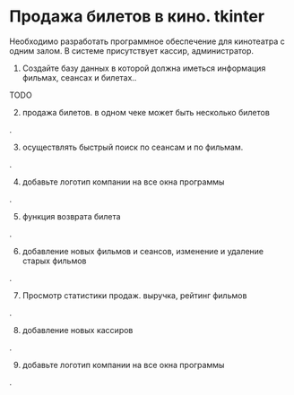 # Продажа билетов в кино. tkinter

Необходимо разработать программное обеспечение для кинотеатра с одним залом. В системе присутствует кассир, администратор.

1. Создайте базу данных в которой должна иметься информация фильмах, сеансах и билетах..

TODO

2. продажа билетов. в одном чеке может быть несколько билетов

.

3. осуществлять быстрый поиск по сеансам и по фильмам. 

.

4. добавьте логотип компании на все окна программы

.

5. функция возврата билета

.

6. добавление новых фильмов и сеансов, изменение и удаление старых фильмов

.

7. Просмотр статистики продаж. выручка, рейтинг фильмов

.

8. добавление новых кассиров

.

9. добавьте логотип компании на все окна программы

.
